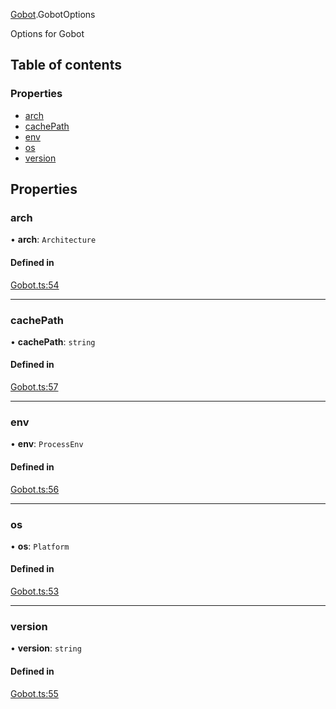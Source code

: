 [Gobot](../modules/Gobot.md).GobotOptions

Options for Gobot

## Table of contents

### Properties

- [arch](Gobot.GobotOptions.md#arch)
- [cachePath](Gobot.GobotOptions.md#cachepath)
- [env](Gobot.GobotOptions.md#env)
- [os](Gobot.GobotOptions.md#os)
- [version](Gobot.GobotOptions.md#version)

## Properties

### arch

• **arch**: `Architecture`

#### Defined in

[Gobot.ts:54](https://github.com/benallfree/gobot/blob/main/src/Gobot.ts#L54)

---

### cachePath

• **cachePath**: `string`

#### Defined in

[Gobot.ts:57](https://github.com/benallfree/gobot/blob/main/src/Gobot.ts#L57)

---

### env

• **env**: `ProcessEnv`

#### Defined in

[Gobot.ts:56](https://github.com/benallfree/gobot/blob/main/src/Gobot.ts#L56)

---

### os

• **os**: `Platform`

#### Defined in

[Gobot.ts:53](https://github.com/benallfree/gobot/blob/main/src/Gobot.ts#L53)

---

### version

• **version**: `string`

#### Defined in

[Gobot.ts:55](https://github.com/benallfree/gobot/blob/main/src/Gobot.ts#L55)
